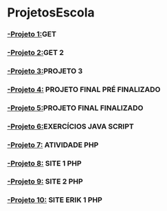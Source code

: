 # ProjetosEscola

### [-Projeto 1:](https://github.com/ErikTakeuti/ProjetosEscola/tree/main/get)GET

### [-Projeto 2:](https://github.com/ErikTakeuti/ProjetosEscola/tree/main/Projeto%20Get%202)GET 2

### [-Projeto 3:](https://github.com/ErikTakeuti/ProjetosEscola/tree/main/projeto2)PROJETO 3

### [-Projeto 4:](https://github.com/ErikTakeuti/ProjetosEscola/tree/main/Projeto%20Final%20-%20Pr%C3%A9%20Finalizado/sitea/erik) PROJETO FINAL PRÉ FINALIZADO

### [-Projeto 5:](https://github.com/ErikTakeuti/ProjetosEscola/tree/main/projeto_final)PROJETO FINAL FINALIZADO

### [-Projeto 6:](https://github.com/ErikTakeuti/ProjetosEscola/tree/main/JS)EXERCÍCIOS JAVA SCRIPT

### [-Projeto 7:](https://github.com/ErikTakeuti/ProjetosEscola/tree/main/Atividade%20-%20PHP) ATIVIDADE PHP

### [-Projeto 8:](https://github.com/ErikTakeuti/ProjetosEscola/tree/main/site1%20-%20PHP) SITE 1 PHP

### [-Projeto 9:](https://github.com/ErikTakeuti/ProjetosEscola/tree/main/site2%20%20-%20PHP) SITE 2 PHP

### [-Projeto 10:](https://github.com/ErikTakeuti/ProjetosEscola/tree/main/site_erik%20PHP) SITE ERIK 1 PHP

